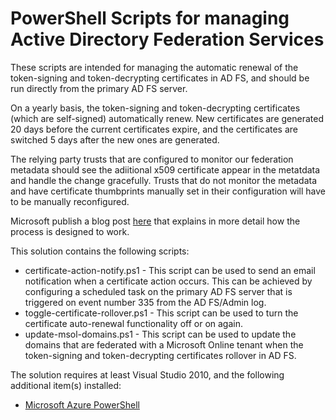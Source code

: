 # PowerShell Scripts for managing Active Directory Federation Services

These scripts are intended for managing the automatic renewal of the token-signing and token-decrypting certificates in AD FS, and should be run directly from the primary AD FS server.

On a yearly basis, the token-signing and token-decrypting certificates (which are self-signed) automatically renew. New certificates are generated 20 days before the current certificates expire, and the certificates are switched 5 days after the new ones are generated.

The relying party trusts that are configured to monitor our federation metadata should see the adiitional x509 certificate appear in the metatdata and handle the change gracefully. Trusts that do not monitor the metadata and have certificate thumbprints manually set in their configuration will have to be manually reconfigured.

Microsoft publish a blog post [here](http://blogs.msdn.com/b/vilath/archive/2015/09/02/how-to-update-certificates-for-ad-fs-3-0.aspx) that explains in more detail how the process is designed to work.

This solution contains the following scripts:

- certificate-action-notify.ps1 - This script can be used to send an email notification when a certificate action occurs. This can be achieved by configuring a scheduled task on the primary AD FS server that is triggered on event number 335 from the AD FS/Admin log.
- toggle-certificate-rollover.ps1 - This script can be used to turn the certificate auto-renewal functionality off or on again.
- update-msol-domains.ps1 - This script can be used to update the domains that are federated with a Microsoft Online tenant when the token-signing and token-decrypting certificates rollover in AD FS.

The solution requires at least Visual Studio 2010, and the following additional item(s) installed:

- [Microsoft Azure PowerShell](http://aka.ms/webpi-azps)